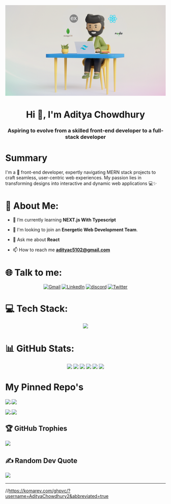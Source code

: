 ![Cover Image](/assets/banner.png)

<h1 align="center">Hi 👋, I'm Aditya Chowdhury</h1>
<h3 align="center">Aspiring to evolve from a skilled front-end developer to a full-stack developer</h3>

# Summary

I'm a 🚀 front-end developer, expertly navigating MERN stack projects to craft seamless, user-centric web experiences. My passion lies in transforming designs into interactive and dynamic web applications 💻✨

# 💫 About Me:

- 🌱 I’m currently learning **NEXT.js With Typescript**

- 👯 I'm looking to join an **Energetic Web Development Team**.

- 💬 Ask me about **React**

- 📫 How to reach me **adityac5102@gmail.com**

# 🌐 Talk to me:

<div align='center'>

[![Gmail](https://img.shields.io/badge/Gmail-ffffff?logo=gmail)](mailto:adityac5102@gmail.com)
[![LinkedIn](https://img.shields.io/badge/LinkedIn-%230077B5.svg?logo=linkedin&logoColor=white)](https://linkedin.com/in/aditya-chowdhury-durjoy)
[![discord](https://img.shields.io/badge/Discord-5865F2?logo=discord&logoColor=white)](https://discordapp.com/users/aditya6643)
[![Twitter](https://img.shields.io/badge/Twitter-%231DA1F2.svg?logo=Twitter&logoColor=white)](https://twitter.com/aditya_durjoy2)

</div>

# 💻 Tech Stack:

<p align="center">
  <a href="https://skillicons.dev">
    <img src="https://skillicons.dev/icons?i=html,css,js,github,mongodb,express,react,nodejs,tailwind,materialui,bootstrap,firebase&perline=4" />
  </a>
</p>

# 📊 GitHub Stats:

<div align='center'>
<img align="center" src="https://streak-stats.demolab.com?user=AdityaChowdhury2&theme=graywhite&hide_border=true&border_radius=10&date_format=j%20M%5B%20Y%5D&card_width=700"/>

<img align="center" src="https://github-profile-summary-cards.vercel.app/api/cards/profile-details?username=AdityaChowdhury2&theme=graywhite"/>

<img align="center" src="https://github-profile-summary-cards.vercel.app/api/cards/productive-time?username=AdityaChowdhury2&theme=graywhite"/>
<img align="center" src="https://github-profile-summary-cards.vercel.app/api/cards/stats?username=AdityaChowdhury2&theme=graywhite"/>
<img align="center" src="https://github-profile-summary-cards.vercel.app/api/cards/repos-per-language?username=AdityaChowdhury2&theme=graywhite"/>
<img align="center" src="https://github-profile-summary-cards.vercel.app/api/cards/most-commit-language?username=AdityaChowdhury2&theme=graywhite"/>

</div>

# My Pinned Repo's

<a href="https://github.com/AdityaChowdhury2/tech-trove-client">
  <img align="center" src="https://github-readme-stats.vercel.app/api/pin/?username=AdityaChowdhury2&repo=tech-trove-client&theme=graywhite&border_radius=10" />
</a>
<a href="https://github.com/AdityaChowdhury2/digital-daynamo-client">
  <img align="center" src="https://github-readme-stats.vercel.app/api/pin/?username=AdityaChowdhury2&repo=digital-daynamo-client&theme=graywhite&border_radius=10" />
</a>
<p><p/>
<a href="https://github.com/AdityaChowdhury2/majesty-royal-hotel-client">
  <img align="center" src="https://github-readme-stats.vercel.app/api/pin/?username=AdityaChowdhury2&repo=majesty-royal-hotel-client&theme=graywhite&border_radius=10" />
</a>
<a href="https://github.com/AdityaChowdhury2/elysian-events-client-aditya">
  <img align="center" src="https://github-readme-stats.vercel.app/api/pin/?username=AdityaChowdhury2&repo=elysian-events-client-aditya&theme=graywhite&border_radius=10" />
</a>

## 🏆 GitHub Trophies

![](https://github-profile-trophy.vercel.app/?username=AdityaChowdhury2&margin-w=10&&theme=oldie&margin-h=10&title=Repositories,Experience,PullRequest,Commits,Joined2020)

## ✍️ Random Dev Quote

![](https://quotes-github-readme.vercel.app/api?type=horizontal&theme=graywhite)

---

//https://komarev.com/ghpvc/?username=AdityaChowdhury2&abbreviated=true
[](https://visitcount.itsvg.in/api?id=AdityaChowdhury2&icon=0&color=1)


